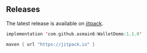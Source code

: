 


Releases
--------

The latest release is available on [jitpack](https://www.jitpack.io/).

```kotlin
implementation 'com.github.asmain6:WalletDemo:1.1.0'

maven { url "https://jitpack.io" }
```

